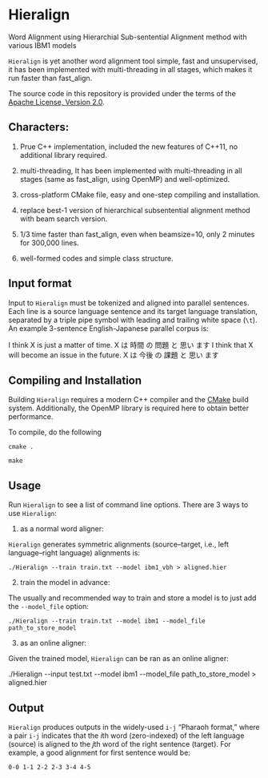 Hieralign 
==========
Word Alignment using Hierarchial Sub-sentential Alignment method with various IBM1 models


`Hieralign` is yet another word alignment tool simple, fast and unsupervised, it has been implemented with 
multi-threading in all stages, which makes it run faster than fast_align. 

The source code in this repository is provided under the terms of the [Apache License, Version 2.0](http://www.apache.org/licenses/LICENSE-2.0.html).

## Characters:
1. Prue C++ implementation, 
   included the new features of C++11,  no additional library required.

2. multi-threading,
    It has been implemented with multi-threading in all stages (same as  fast_align, using OpenMP) and well-optimized.

3. cross-platform CMake file, easy and one-step compiling and installation.

4. replace best-1 version of hierarchical subsentential alignment method with beam search version.

5. 1/3 time faster than fast_align, even when beamsize=10, only 2 minutes for 300,000 lines. 

6. well-formed codes and simple class structure.

## Input format

Input to `Hieralign` must be tokenized and aligned into parallel sentences. Each line is a source language sentence and its target language translation, separated by a triple pipe symbol with leading and trailing white space (`\t`). An example 3-sentence English-Japanese parallel corpus is:

 
   I think X is just a matter of time.	X は 時間 の 問題 と 思い ます	
   I think that X will become an issue in the future.	X は 今後 の 課題 と 思い ます

## Compiling and Installation

Building `Hieralign` requires a modern C++ compiler and the [CMake]() build system. Additionally, the OpenMP library is required here to obtain better performance. 

To compile, do the following 

    cmake . 
    
    make
    
## Usage

Run `Hieralign` to see a list of command line options.
There are 3 ways to use `Hieralign`: 

 1. as a normal word aligner:

 `Hieralign` generates symmetric alignments (source–target, i.e., left language–right language) alignments is:
 
    ./Hieralign --train train.txt --model ibm1_vbh > aligned.hier

 2. train the model in advance:

 The usually and recommended way to train and store a model is to just add the `--model_file` option:

    ./Hieralign --train train.txt --model ibm1 --model_file path_to_store_model

3. as an online aligner:

 Given the trained model, `Hieralign` can be ran as an online aligner:

   ./Hieralign --input test.txt --model ibm1 --model_file path_to_store_model > aligned.hier

## Output

`Hieralign` produces outputs in the widely-used `i-j` “Pharaoh format,” where a pair `i-j` indicates that the <i>i</i>th word (zero-indexed) of the left language (source) is aligned to the <i>j</i>th word of the right sentence (target). For example, a good alignment for first sentence would be:

    0-0 1-1 2-2 2-3 3-4 4-5

